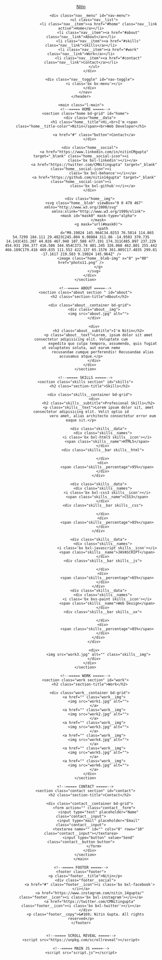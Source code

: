 <!DOCTYPE html>
<html lang="en">

<head>
    <meta charset="UTF-8">
    <meta name="viewport" content="width=device-width, initial-scale=1.0">
    <!-- =====BOX ICONS===== -->
    <link href='https://cdn.jsdelivr.net/npm/boxicons@2.0.5/css/boxicons.min.css' rel='stylesheet'>
    <title>Portfolio Website - Nitin Gupta</title>
</head>

<body>
    <!--===== HEADER =====-->
 <style> 
   /*===== GOOGLE FONTS =====*/
@import url("https://fonts.googleapis.com/css2?family=Poppins:wght@400;600;700&display=swap");

/*===== VARIABLES CSS =====*/
:root {
    --header-height: 3rem;
    --font-semi: 600;
    /*===== Colors =====*/
    /*Purple 260 - Red 355 - Blue 224 - Pink 340*/
    /* HSL color mode */
    --hue-color: 224;
    --first-color: hsl(var(--hue-color), 89%, 60%);
    --second-color: hsl(var(--hue-color), 56%, 12%);
    /*===== Font typography =====*/
    --body-font: 'Poppins', sans-serif;
    --big-font-size: 2rem;
    --h2-font-size: 1.25rem;
    --normal-font-size: .938rem;
    --smaller-font-size: .75rem;
    /*===== Margins =====*/
    --mb-2: 1rem;
    --mb-4: 2rem;
    --mb-5: 2.5rem;
    --mb-6: 3rem;
    /*===== z index =====*/
    --z-back: -10;
    --z-fixed: 100;
}

@media screen and (min-width: 968px) {
    :root {
        --big-font-size: 3.5rem;
        --h2-font-size: 2rem;
        --normal-font-size: 1rem;
        --smaller-font-size: .875rem;
    }
}

/*===== BASE =====*/
*, ::before, ::after {
    box-sizing: border-box;
}

html {
    scroll-behavior: smooth;
}

body {
    margin: var(--header-height) 0 0 0;
    font-family: var(--body-font);
    font-size: var(--normal-font-size);
    color: var(--second-color);
}

h1, h2, p {
    margin: 0;
}

ul {
    margin: 0;
    padding: 0;
    list-style: none;
}

a {
    text-decoration: none;
}

img {
    max-width: 100%;
    height: auto;
    display: block;
}

/*===== CLASS CSS ===== */
.section-title {
    position: relative;
    font-size: var(--h2-font-size);
    color: var(--first-color);
    margin-top: var(--mb-2);
    margin-bottom: var(--mb-4);
    text-align: center;
}

.section-title::after {
    position: absolute;
    content: '';
    width: 64px;
    height: 0.18rem;
    left: 0;
    right: 0;
    margin: auto;
    top: 2rem;
    background-color: var(--first-color);
}

.section {
    padding-top: 3rem;
    padding-bottom: 2rem;
}

/*===== LAYOUT =====*/
.bd-grid {
    max-width: 1024px;
    display: grid;
    margin-left: var(--mb-2);
    margin-right: var(--mb-2);
}

.l-header {
    width: 100%;
    position: fixed;
    top: 0;
    left: 0;
    z-index: var(--z-fixed);
    background-color: #fff;
    box-shadow: 0 1px 4px rgba(146, 161, 176, 0.15);
}

/*===== NAV =====*/
.nav {
    height: var(--header-height);
    display: flex;
    justify-content: space-between;
    align-items: center;
    font-weight: var(--font-semi);
}

@media screen and (max-width: 767px) {
    .nav__menu {
        position: fixed;
        top: var(--header-height);
        right: -100%;
        width: 80%;
        height: 100%;
        padding: 2rem;
        background-color: var(--second-color);
        transition: .5s;
    }
}

.nav__item {
    margin-bottom: var(--mb-4);
}

.nav__link {
    position: relative;
    color: #fff;
}

.nav__link:hover {
    position: relative;
}

.nav__link:hover::after {
    position: absolute;
    content: '';
    width: 100%;
    height: 0.18rem;
    left: 0;
    top: 2rem;
    background-color: var(--first-color);
}

.nav__logo {
    color: var(--second-color);
}

.nav__toggle {
    color: var(--second-color);
    font-size: 1.5rem;
    cursor: pointer;
}

/*Active menu*/
.active::after {
    position: absolute;
    content: '';
    width: 100%;
    height: 0.18rem;
    left: 0;
    top: 2rem;
    background-color: var(--first-color);
}

/*=== Show menu ===*/
.show {
    right: 0;
}

/*===== HOME =====*/
.home {
    position: relative;
    row-gap: 5rem;
    padding: 4rem 0 5rem;
}

.home__data {
    align-self: center;
}

.home__title {
    font-size: var(--big-font-size);
    margin-bottom: var(--mb-5);
}

.home__title-color {
    color: var(--first-color);
}

.home__social {
    display: flex;
    flex-direction: column;
}

.home__social-icon {
    width: max-content;
    margin-bottom: var(--mb-2);
    font-size: 1.5rem;
    color: var(--second-color);
}

.home__social-icon:hover {
    color: var(--first-color);
}

.home__img {
    position: absolute;
    right: 0;
    bottom: 0;
    width: 260px;
}

.home__blob {
    fill: var(--first-color);
}

.home__blob-img {
    width: 360px;
}

/*BUTTONS*/
.button {
    display: inline-block;
    background-color: var(--first-color);
    color: #fff;
    padding: .75rem 2.5rem;
    font-weight: var(--font-semi);
    border-radius: .5rem;
    transition: all .3s;
}

.button:hover {
    box-shadow: rgba(17, 17, 26, 0.3) 0px 8px 24px, rgba(17, 17, 26, 0.3) 0px 16px 56px, rgba(17, 17, 26, 0.3) 0px 24px 80px;
    background-color: var(--second-color);
}

/* ===== ABOUT =====*/
.about__container {
    row-gap: 2rem;
    text-align: center;
}

.about__subtitle {
    margin-bottom: var(--mb-2);
}

.about__img {
    justify-self: center;
}

.about__img img {
    width: 200px;
    border-radius: .5rem;
    box-shadow: 0px 4px 25px rgba(14, 36, 49, 0.792);
}

/* ===== SKILLS =====*/
.skills__container {
    row-gap: 2rem;
    text-align: center;
}

.skills__subtitle {
    margin-bottom: var(--mb-2);
}

.skills__text {
    margin-bottom: var(--mb-4);
}

.skills__data {
    display: flex;
    justify-content: space-between;
    align-items: center;
    position: relative;
    font-weight: var(--font-semi);
    padding: .5rem 1rem;
    margin-bottom: var(--mb-4);
    border-radius: .5rem;
    box-shadow: 0px 4px 25px rgba(14, 36, 49, 0.15);
}

.skills__icon {
    font-size: 2rem;
    margin-right: var(--mb-2);
    color: var(--first-color);
}

.skills__names {
    display: flex;
    align-items: center;
}

.skills__bar {
    position: absolute;
    left: 0;
    bottom: 0;
    background-color: var(--first-color);
    height: .25rem;
    border-radius: .5rem;
    z-index: var(--z-back);
}

.skills__html {
    width: 95%;
}

.skills__css {
    width: 85%;
}

.skills__js {
    width: 65%;
}

.skills__ux {
    width: 85%;
}

.skills__img {
    border-radius: .5rem;
    box-shadow: 0px 4px 25px rgba(14, 36, 49, 0.792);
}

/* ===== WORK =====*/
.work__container {
    row-gap: 2rem;
}

.work__img {
    box-shadow: 0px 4px 25px rgba(14, 36, 49, 0.792);
    border-radius: .5rem;
    overflow: hidden;
}

.work__img img {
    transition: 1s;
}

.work__img img:hover {
    transform: scale(1.1);
}

/* ===== CONTACT =====*/
.contact__input {
    width: 100%;
    font-size: var(--normal-font-size);
    font-weight: var(--font-semi);
    padding: 1rem;
    border-radius: .5rem;
    border: 2px solid var(--second-color);
    outline: none;
    margin-bottom: var(--mb-4);
    transition: border .3s;
    resize: none;
}

.contact__input:focus {
    border: 2px solid var(--first-color);
}

.contact__button {
    display: block;
    border: none;
    outline: none;
    font-size: var(--normal-font-size);
    cursor: pointer;
    margin-left: auto;
}

/* ===== FOOTER =====*/
.footer {
    background-color: var(--second-color);
    color: #fff;
    text-align: center;
    font-weight: var(--font-semi);
    padding: 2rem 0;
}

.footer__title {
    font-size: 2rem;
    margin-bottom: var(--mb-4);
}

.footer__social {
    margin-bottom: var(--mb-4);
}

.footer__icon {
    font-size: 1.5rem;
    color: #fff;
    margin: 0 var(--mb-2);
    transition: color .3s;
}

.footer__icon:hover {
    color: var(--first-color);
}

.footer__copy {
    font-size: var(--smaller-font-size);
}

/* ===== MEDIA QUERIES=====*/
@media screen and (max-width: 320px) {
    .home {
        row-gap: 2rem;
    }
    .home__img {
        width: 200px;
    }
}

@media screen and (min-width: 576px) {
    .home {
        padding: 4rem 0 2rem;
    }
    .home__social {
        padding-top: 0;
        padding-bottom: 2.5rem;
        flex-direction: row;
        align-self: flex-end;
    }
    .home__social-icon {
        margin-bottom: 0;
        margin-right: var(--mb-4);
    }
    .home__img {
        width: 300px;
        bottom: 25%;
    }
    .about__container {
        grid-template-columns: repeat(2, 1fr);
        align-items: center;
        text-align: initial;
    }
    .skills__container {
        grid-template-columns: .7fr;
        justify-content: center;
        column-gap: 1rem;
    }
    .work__container {
        grid-template-columns: repeat(2, 1fr);
        column-gap: 2rem;
        padding-top: 2rem;
    }
    .contact__form {
        width: 360px;
        padding-top: 2rem;
    }
    .contact__container {
        justify-items: center;
    }
}

@media screen and (min-width: 768px) {
    body {
        margin: 0;
    }
    .section {
        padding-top: 4rem;
        padding-bottom: 3rem;
    }
    .section-title {
        margin-bottom: var(--mb-6);
    }
    .section-title::after {
        width: 80px;
        top: 3rem;
    }
    .nav {
        height: calc(var(--header-height) + 1.5rem);
    }
    .nav__list {
        display: flex;
        padding-top: 0;
    }
    .nav__item {
        margin-left: var(--mb-6);
        margin-bottom: 0;
    }
    .nav__toggle {
        display: none;
    }
    .nav__link {
        color: var(--second-color);
    }
    .home {
        padding: 8rem 0 2rem;
    }
    .home__img {
        width: 400px;
        bottom: 10%;
    }
    .about__container {
        padding-top: 2rem;
    }
    .about__img img {
        width: 300px;
    }
    .skills__container {
        grid-template-columns: repeat(2, 1fr);
        column-gap: 2rem;
        align-items: center;
        text-align: initial;
    }
    .work__container {
        grid-template-columns: repeat(3, 1fr);
        column-gap: 2rem;
    }
}

@media screen and (min-width: 992px) {
    .bd-grid {
        margin-left: auto;
        margin-right: auto;
    }
    .home {
        padding: 10rem 0 2rem;
    }
    .home__img {
        width: 450px;
    }
}</style>
    <header class="l-header">
        <nav class="nav bd-grid">
            <div>
                <a href="#" class="nav__logo">Nitin</a>
            </div>

            <div class="nav__menu" id="nav-menu">
                <ul class="nav__list">
                    <li class="nav__item"><a href="#home" class="nav__link active">Home</a></li>
                    <li class="nav__item"><a href="#about" class="nav__link">About</a></li>
                    <li class="nav__item"><a href="#skills" class="nav__link">Skills</a></li>
                    <li class="nav__item"><a href="#work" class="nav__link">Work</a></li>
                    <li class="nav__item"><a href="#contact" class="nav__link">Contact</a></li>
                </ul>
            </div>

            <div class="nav__toggle" id="nav-toggle">
                <i class='bx bx-menu'></i>
            </div>
        </nav>
    </header>

    <main class="l-main">
        <!--===== HOME =====-->
        <section class="home bd-grid" id="home">
            <div class="home__data">
                <h1 class="home__title">Hi,<br>I'm <span class="home__title-color">Nitin</span><br>Web Developer</h1>

                <a href="#" class="button">Contact</a>
            </div>

            <div class="home__social">
                <a href="https://www.linkedin.com/in/nitinCMgupta" target="_blank" class="home__social-icon"><i
                        class='bx bxl-linkedin'></i></a>
                <a href="https://twitter.com/CMNitingupta" target="_blank" class="home__social-icon"><i
                        class='bx bxl-behance'></i></a>
                <a href="https://github.com/nitin14gupta" target="_blank" class="home__social-icon"><i
                        class='bx bxl-github'></i></a>
            </div>

            <div class="home__img">
                <svg class="home__blob" viewBox="0 0 479 467" xmlns="http://www.w3.org/2000/svg"
                    xmlns:xlink="http://www.w3.org/1999/xlink">
                    <mask id="mask0" mask-type="alpha">
                    </mask>
                    <g mask="url(#mask0)">
                        <path
                            d="M9.19024 145.964C34.0253 76.5814 114.865 54.7299 184.111 29.4823C245.804 6.98884 311.86 -14.9503 370.735 14.143C431.207 44.026 467.948 107.508 477.191 174.311C485.897 237.229 454.931 294.377 416.506 344.954C373.74 401.245 326.068 462.801 255.442 466.189C179.416 469.835 111.552 422.137 65.1576 361.805C17.4835 299.81 -17.1617 219.583 9.19024 145.964Z" />
                        <image class="home__blob-img" x="0" y="00" href="photo11.png" />
                    </g>
                </svg>
            </div>
        </section>

        <!--===== ABOUT =====-->
        <section class="about section " id="about">
            <h2 class="section-title">About</h2>

            <div class="about__container bd-grid">
                <div class="about__img">
                    <img src="about.jpg" alt="">
                </div>

                <div>
                    <h2 class="about__subtitle">I'm Nitin</h2>
                    <p class="about__text">Lorem, ipsum dolor sit amet consectetur adipisicing elit. Voluptate cum
                        expedita quo culpa tempora, assumenda, quis fugiat ut voluptates soluta, aut earum nemo
                        recusandae cumque perferendis! Recusandae alias accusamus atque.</p>
                </div>
            </div>
        </section>

        <!--===== SKILLS =====-->
        <section class="skills section" id="skills">
            <h2 class="section-title">Skills</h2>

            <div class="skills__container bd-grid">
                <div>
                    <h2 class="skills__subtitle">Profesional Skills</h2>
                    <p class="skills__text">Lorem ipsum dolor sit, amet consectetur adipisicing elit. Velit optio id
                        vero amet, alias architecto consectetur error eum eaque sit.</p>

                    <div class="skills__data">
                        <div class="skills__names">
                            <i class='bx bxl-html5 skills__icon'></i>
                            <span class="skills__name">HTML5</span>
                        </div>
                        <div class="skills__bar skills__html">

                        </div>
                        <div>
                            <span class="skills__percentage">95%</span>
                        </div>
                    </div>

                    <div class="skills__data">
                        <div class="skills__names">
                            <i class='bx bxl-css3 skills__icon'></i>
                            <span class="skills__name">CSS3</span>
                        </div>
                        <div class="skills__bar skills__css">

                        </div>
                        <div>
                            <span class="skills__percentage">85%</span>
                        </div>
                    </div>

                    <div class="skills__data">
                        <div class="skills__names">
                            <i class='bx bxl-javascript skills__icon'></i>
                            <span class="skills__name">JAVASCRIPT</span>
                        </div>
                        <div class="skills__bar skills__js">

                        </div>
                        <div>
                            <span class="skills__percentage">65%</span>
                        </div>
                    </div>
                    <div class="skills__data">
                        <div class="skills__names">
                            <i class='bx bxs-paint skills__icon'></i>
                            <span class="skills__name">Web Design</span>
                        </div>
                        <div class="skills__bar skills__ux">

                        </div>
                        <div>
                            <span class="skills__percentage">85%</span>
                        </div>
                    </div>
                </div>

                <div>
                    <img src="work3.jpg" alt="" class="skills__img">
                </div>
            </div>
        </section>

        <!--===== WORK =====-->
        <section class="work section" id="work">
            <h2 class="section-title">Work</h2>

            <div class="work__container bd-grid">
                <a href="" class="work__img">
                    <img src="work1.jpg" alt="">
                </a>
                <a href="" class="work__img">
                    <img src="work2.jpg" alt="">
                </a>
                <a href="" class="work__img">
                    <img src="work3.jpg" alt="">
                </a>
                <a href="" class="work__img">
                    <img src="work4.jpg" alt="">
                </a>
                <a href="" class="work__img">
                    <img src="work5.jpg" alt="">
                </a>
                <a href="" class="work__img">
                    <img src="work6.jpg" alt="">
                </a>
            </div>
        </section>

        <!--===== CONTACT =====-->
        <section class="contact section" id="contact">
            <h2 class="section-title">Contact</h2>

            <div class="contact__container bd-grid">
                <form action="" class="contact__form">
                    <input type="text" placeholder="Name" class="contact__input">
                    <input type="mail" placeholder="Email" class="contact__input">
                    <textarea name="" id="" cols="0" rows="10" class="contact__input"></textarea>
                    <input type="button" value="Send" class="contact__button button">
                </form>
            </div>
        </section>
    </main>

    <!--===== FOOTER =====-->
    <footer class="footer">
        <p class="footer__title">Nitin</p>
        <div class="footer__social">
            <a href="#" class="footer__icon"><i class='bx bxl-facebook'></i></a>
            <a href="https://www.instagram.com/nitin_14gupta/" class="footer__icon"><i class='bx bxl-instagram'></i></a>
            <a href="https://twitter.com/CMNitingupta" class="footer__icon"><i class='bx bxl-twitter'></i></a>
        </div>
        <p class="footer__copy">&#169; Nitin Gupta. All rights reserved</p>
    </footer>


    <!--===== SCROLL REVEAL =====-->
    <script src="https://unpkg.com/scrollreveal"></script>

    <!--===== MAIN JS =====-->
    <script src="script.js"></script>
</body>

</html>
